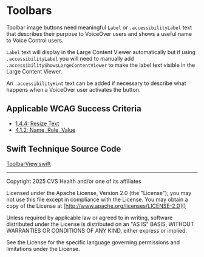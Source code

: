 # Toolbars
Toolbar image buttons need meaningful `Label` or `.accessibilityLabel` text that describes their purpose to VoiceOver users and shows a useful name to Voice Control users. 

`Label` text will display in the Large Content Viewer automatically but if using `.accessibilityLabel` you will need to manually add `.accessibilityShowsLargeContentViewer` to make the label text visible in the Large Content Viewer. 

An `.accessibilityHint` text can be added if necessary to describe what happens when a VoiceOver user activates the button.

## Applicable WCAG Success Criteria
- [1.4.4: Resize Text](https://www.w3.org/WAI/WCAG21/Understanding/resize-text)
- [4.1.2: Name, Role, Value](https://www.w3.org/WAI/WCAG22/Understanding/name-role-value.html)

## Swift Technique Source Code
[ToolbarView.swift](../iOSswiftUIa11yTechniques/ToolbarView.swift)

----

Copyright 2025 CVS Health and/or one of its affiliates

Licensed under the Apache License, Version 2.0 (the "License");
you may not use this file except in compliance with the License.
You may obtain a copy of the License at
[http://www.apache.org/licenses/LICENSE-2.0]()

Unless required by applicable law or agreed to in writing, software
distributed under the License is distributed on an "AS IS" BASIS,
WITHOUT WARRANTIES OR CONDITIONS OF ANY KIND, either express or implied.

See the License for the specific language governing permissions and
limitations under the License.

